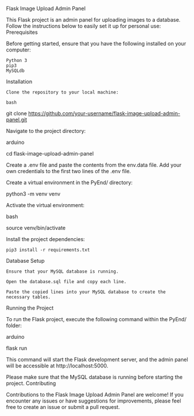 Flask Image Upload Admin Panel

This Flask project is an admin panel for uploading images to a database. Follow the instructions below to easily set it up for personal use:
Prerequisites

Before getting started, ensure that you have the following installed on your computer:

    Python 3
    pip3
    MySQLdb

Installation

    Clone the repository to your local machine:

    bash

git clone https://github.com/your-username/flask-image-upload-admin-panel.git

Navigate to the project directory:

arduino

cd flask-image-upload-admin-panel

Create a .env file and paste the contents from the env.data file. Add your own credentials to the first two lines of the .env file.

Create a virtual environment in the PyEnd/ directory:

python3 -m venv venv

Activate the virtual environment:

bash

source venv/bin/activate

Install the project dependencies:

    pip3 install -r requirements.txt

Database Setup

    Ensure that your MySQL database is running.

    Open the database.sql file and copy each line.

    Paste the copied lines into your MySQL database to create the necessary tables.

Running the Project

To run the Flask project, execute the following command within the PyEnd/ folder:

arduino

flask run

This command will start the Flask development server, and the admin panel will be accessible at http://localhost:5000.

Please make sure that the MySQL database is running before starting the project.
Contributing

Contributions to the Flask Image Upload Admin Panel are welcome! If you encounter any issues or have suggestions for improvements, please feel free to create an issue or submit a pull request.
